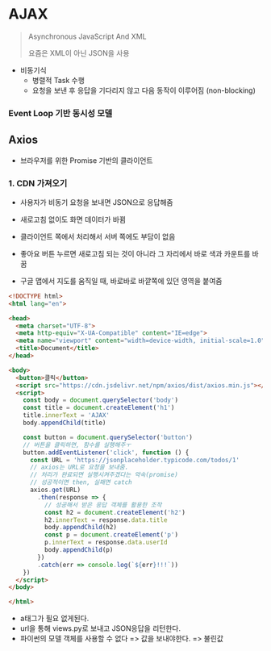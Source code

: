 # AJAX

> Asynchronous JavaScript And XML
>
> 요즘은 XML이 아닌 JSON을 사용

- 비동기식
  - 병렬적 Task 수행
  - 요청을 보낸 후 응답을 기다리지 않고 다음 동작이 이루어짐 (non-blocking)

### Event Loop 기반 동시성 모델

## Axios

- 브라우저를 위한 Promise 기반의 클라이언트

### 1. CDN 가져오기

- 사용자가 비동기 요청을 보내면 JSON으로 응답해줌
- 새로고침 없이도 화면 데이터가 바뀜
- 클라이언트 쪽에서 처리해서 서버 쪽에도 부담이 없음

- 좋아요 버튼 누르면 새로고침 되는 것이 아니라 그 자리에서 바로 색과 카운트를 바꿈
- 구글 맵에서 지도를 움직일 때, 바로바로 바깥쪽에 있던 영역을 붙여줌

```html
<!DOCTYPE html>
<html lang="en">

<head>
  <meta charset="UTF-8">
  <meta http-equiv="X-UA-Compatible" content="IE=edge">
  <meta name="viewport" content="width=device-width, initial-scale=1.0">
  <title>Document</title>
</head>

<body>
  <button>클릭</button>
  <script src="https://cdn.jsdelivr.net/npm/axios/dist/axios.min.js"></script>
  <script>
    const body = document.querySelector('body')
    const title = document.createElement('h1')
    title.innerText = 'AJAX'
    body.appendChild(title)

    const button = document.querySelector('button')
    // 버튼을 클릭하면, 함수를 실행해주ㅜ
    button.addEventListener('click', function () {
      const URL = 'https://jsonplaceholder.typicode.com/todos/1'
      // axios는 URL로 요청을 보내줌.
      // 처리가 완료되면 실행시켜주겠다는 약속(promise)
      // 성공적이면 then, 실패면 catch
      axios.get(URL)
        .then(response => {
          // 성공해서 받은 응답 객체를 활용한 조작
          const h2 = document.createElement('h2')
          h2.innerText = response.data.title
          body.appendChild(h2)
          const p = document.createElement('p')
          p.innerText = response.data.userId
          body.appendChild(p)
        })
        .catch(err => console.log(`${err}!!!`))
    })
  </script>
</body>

</html>
```

- a태그가 필요 없게된다.
- url을 통해 views.py로 보내고 JSON응답을 리턴한다.
- 파이썬의 모델 객체를 사용할 수 없다 => 값을 보내야한다. => 불린값

